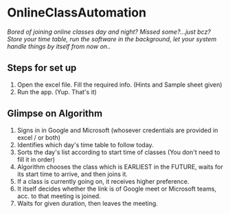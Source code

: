 # OnlineClassAutomation
*Bored of joining online classes day and night?
Missed some?...just bcz?
Store your time table, run the software in the background, let your system handle things by itself from now on..*
## Steps for set up </br>
1. Open the excel file. Fill the required info. (Hints and Sample sheet given) </br>
2. Run the app. (Yup. That's it) </br>
## Glimpse on Algorithm</br>
1. Signs in in Google and Microsoft (whosever credentials are provided in excel / or both)</br>
2. Identifies which day's time table to follow today.</br>
3. Sorts the day's list according to start time of classes (You don't need to fill it in order)</br>
4. Algorithm chooses the class which is EARLIEST in the FUTURE, waits for its start time to arrive, and then joins it.</br>
5. If a class is currently going on, it receives higher preference.</br>
6. It itself decides whether the link is of Google meet or Microsoft teams, acc. to that meeting is joined.
7. Waits for given duration, then leaves the meeting.</br>
